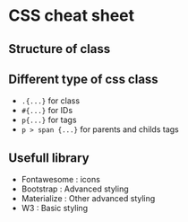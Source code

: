 #  CSS cheat sheet

## Structure of class

## Different type of css class

- `.{...}` for class
- `#{...}` for IDs
- `p{...}` for tags
- `p > span {...}` for parents and childs tags

## Usefull library
- Fontawesome : icons
- Bootstrap : Advanced styling
- Materialize : Other advanced styling
- W3 : Basic styling
